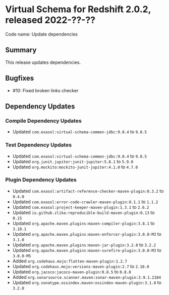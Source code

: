 # Virtual Schema for Redshift 2.0.2, released 2022-??-??

Code name: Update dependencies

## Summary

This release updates dependencies.

## Bugfixes

* #10: Fixed broken links checker

## Dependency Updates

### Compile Dependency Updates

* Updated `com.exasol:virtual-schema-common-jdbc:9.0.4` to `9.0.5`

### Test Dependency Updates

* Updated `com.exasol:virtual-schema-common-jdbc:9.0.4` to `9.0.5`
* Updated `org.junit.jupiter:junit-jupiter:5.8.1` to `5.9.0`
* Updated `org.mockito:mockito-junit-jupiter:4.1.0` to `4.7.0`

### Plugin Dependency Updates

* Updated `com.exasol:artifact-reference-checker-maven-plugin:0.3.2` to `0.4.0`
* Updated `com.exasol:error-code-crawler-maven-plugin:0.1.1` to `1.1.2`
* Updated `com.exasol:project-keeper-maven-plugin:1.3.1` to `2.6.2`
* Updated `io.github.zlika:reproducible-build-maven-plugin:0.13` to `0.15`
* Updated `org.apache.maven.plugins:maven-compiler-plugin:3.8.1` to `3.10.1`
* Updated `org.apache.maven.plugins:maven-enforcer-plugin:3.0.0-M3` to `3.1.0`
* Updated `org.apache.maven.plugins:maven-jar-plugin:3.2.0` to `3.2.2`
* Updated `org.apache.maven.plugins:maven-surefire-plugin:3.0.0-M3` to `3.0.0-M5`
* Added `org.codehaus.mojo:flatten-maven-plugin:1.2.7`
* Updated `org.codehaus.mojo:versions-maven-plugin:2.7` to `2.10.0`
* Updated `org.jacoco:jacoco-maven-plugin:0.8.5` to `0.8.8`
* Added `org.sonarsource.scanner.maven:sonar-maven-plugin:3.9.1.2184`
* Updated `org.sonatype.ossindex.maven:ossindex-maven-plugin:3.1.0` to `3.2.0`
